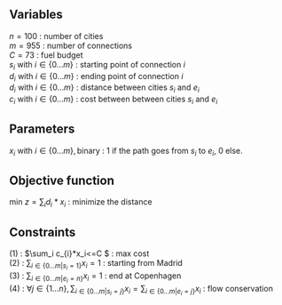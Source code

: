 ## Variables
$n = 100$ : number of cities<br>
$m = 955$ : number of connections <br>
$C = 73$ : fuel budget <br>
$s_{i} \text{ with } i \in \{0 \dots m\}$ : starting point of connection $i$ <br>
$d_{i} \text{ with } i \in \{0 \dots m\}$ : ending point of connection $i$  <br>
$d_{i} \text{ with } i \in \{0 \dots m\}$ : distance between cities $s_i$ and $e_i$ <br>
$c_{i}\text{ with } i \in \{0 \dots m\}$ : cost between between cities $s_i$ and $e_i$

## Parameters
$x_{i}\text{ with } i \in \{0 \dots m\}, \text{binary}$ : 1 if the path goes from $s_i$ to $e_i$, 0 else. <br>

## Objective function

$\text{min } z = \sum_i d_{i}*x_{i}$ : minimize the distance

## Constraints
(1) : $\sum_i c_{i}*x_i<=C $ : max cost <br>
(2) : $\sum_{i \in \{0 \dots m|s_i = 1 \}}x_i=1$ : starting from Madrid <br>
(3) : $\sum_{i \in \{0 \dots m|e_i = n \}}x_i=1$ : end at Copenhagen <br>
(4) : $\forall j \in \{1 \dots n\},   \sum_{i \in \{0 \dots m|s_i = j \}}x_i=\sum_{i \in \{0 \dots m|e_i = j \}}x_i$ : flow conservation <br>
